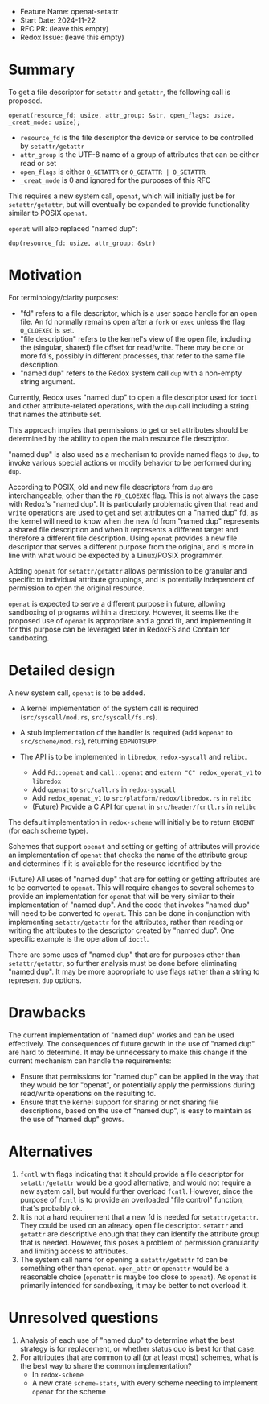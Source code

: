 - Feature Name: openat-setattr
- Start Date: 2024-11-22
- RFC PR: (leave this empty)
- Redox Issue: (leave this empty)

# Summary
[summary]: #summary

To get a file descriptor for `setattr` and `getattr`, the following call is proposed.
```
openat(resource_fd: usize, attr_group: &str, open_flags: usize, _creat_mode: usize);
```

- `resource_fd` is the file descriptor the device or service to be controlled by `setattr/getattr`
- `attr_group` is the UTF-8 name of a group of attributes that can be either read or set
- `open_flags` is either `O_GETATTR` or `O_GETATTR | O_SETATTR`
- `_creat_mode` is 0 and ignored for the purposes of this RFC

This requires a new system call, `openat`, which will initially just be for `setattr/getattr`,
but will eventually be expanded to provide functionality similar to POSIX `openat`.

`openat` will also replaced "named dup":
```
dup(resource_fd: usize, attr_group: &str)
```

# Motivation
[motivation]: #motivation

For terminology/clarity purposes:
- "fd" refers to a file descriptor, which is a user space handle for an open file.
An fd normally remains open after a `fork` or `exec` unless the flag `O_CLOEXEC` is set.
- "file description" refers to the kernel's view of the open file,
including the (singular, shared) file offset for read/write.
There may be one or more fd's, possibly in different processes, that refer to the same file description.
- "named dup" refers to the Redox system call `dup` with a non-empty string argument.

Currently, Redox uses "named dup" to open a file descriptor used for `ioctl` and other attribute-related operations,
with the `dup` call including a string that names the attribute set.

This approach implies that permissions to get or set attributes should be determined by the ability to open
the main resource file descriptor.

"named dup" is also used as a mechanism to provide named flags to `dup`,
to invoke various special actions or modify behavior to be performed during `dup`.

According to POSIX, old and new file descriptors from `dup` are interchangeable, other than the `FD_CLOEXEC` flag.
This is not always the case with Redox's "named dup".
It is particularly problematic given that `read` and `write` operations are used to get and set attributes
on a "named dup" fd, as the kernel will need to know when the new fd from "named dup" represents a shared file description
and when it represents a different target and therefore a different file description.
Using `openat` provides a new file descriptor that serves a different purpose from the original,
and is more in line with what would be expected by a Linux/POSIX programmer.

Adding `openat` for `setattr/getattr` allows permission to be granular and specific to individual attribute groupings,
and is potentially independent of permission to open the original resource.

`openat` is expected to serve a different purpose in future,
allowing sandboxing of programs within a directory.
However, it seems like the proposed use of `openat` is appropriate and a good fit,
and implementing it for this purpose can be leveraged later in RedoxFS and Contain for sandboxing.

# Detailed design
[design]: #detailed-design

A new system call, `openat` is to be added.
- A kernel implementation of the system call is required (`src/syscall/mod.rs`, `src/syscall/fs.rs`).
- A stub implementation of the handler is required (add `kopenat` to `src/scheme/mod.rs`),
returning `EOPNOTSUPP`.

- The API is to be implemented in `libredox`, `redox-syscall` and `relibc`.
    - Add `Fd::openat` and `call::openat` and `extern "C" redox_openat_v1` to `libredox`
    - Add `openat` to `src/call.rs` in `redox-syscall`
    - Add `redox_openat_v1` to `src/platform/redox/libredox.rs` in `relibc`
    - (Future) Provide a C API for `openat` in `src/header/fcntl.rs` in `relibc`

The default implementation in `redox-scheme` will initially be
to return `ENOENT` (for each scheme type).

Schemes that support `openat` and setting or getting of attributes will
provide an implementation of `openat` that checks the name of the attribute group
and determines if it is available for the resource identified by the 

(Future) All uses of "named dup" that are for setting or getting attributes are to be converted to `openat`.
This will require changes to several schemes to provide an implementation for `openat`
that will be very similar to their implementation of "named dup".
And the code that invokes "named dup" will need to be converted to `openat`.
This can be done in conjunction with implementing `setattr/getattr` for the attributes,
rather than reading or writing the attributes to the descriptor created by "named dup".
One specific example is the operation of `ioctl`.

There are some uses of "named dup" that are for purposes other than `setattr/getattr`,
so further analysis must be done before eliminating "named dup".
It may be more appropriate to use flags rather than a string to represent `dup` options.

# Drawbacks
[drawbacks]: #drawbacks

The current implementation of "named dup" works and can be used effectively.
The consequences of future growth in the use of "named dup" are hard to determine.
It may be unnecessary to make this change if the current mechanism can handle
the requirements:
- Ensure that permissions for "named dup" can be applied in the way that they would be for "openat",
or potentially apply the permissions during read/write operations on the resulting fd.
- Ensure that the kernel support for sharing or not sharing file descriptions,
based on the use of "named dup", is easy to maintain as the use of "named dup" grows.

# Alternatives
[alternatives]: #alternatives

1. `fcntl` with flags indicating that it should provide a file descriptor for `setattr/getattr`
would be a good alternative, and would not require a new system call,
but would further overload `fcntl`.
However, since the purpose of `fcntl` is to provide an overloaded "file control" function,
that's probably ok.
2. It is not a hard requirement that a new fd is needed for `setattr/getattr`.
They could be used on an already open file descriptor.
`setattr` and `getattr` are descriptive enough that they can identify the attribute group that is needed.
However, this poses a problem of permission granularity and limiting access to attributes.
3. The system call name for opening a `setattr/getattr` fd can be something other than `openat`.
`open_attr` or `openattr` would be a reasonable choice (`openattr` is maybe too close to `openat`).
As `openat` is primarily intended for sandboxing, it may be better to not overload it.

# Unresolved questions
[unresolved]: #unresolved-questions

1. Analysis of each use of "named dup" to determine what the best strategy is for
replacement, or whether status quo is best for that case.
2. For attributes that are common to all (or at least most) schemes,
what is the best way to share the common implementation?
    - In `redox-scheme`
    - A new crate `scheme-stats`, with every scheme needing to implement `openat` for the scheme
